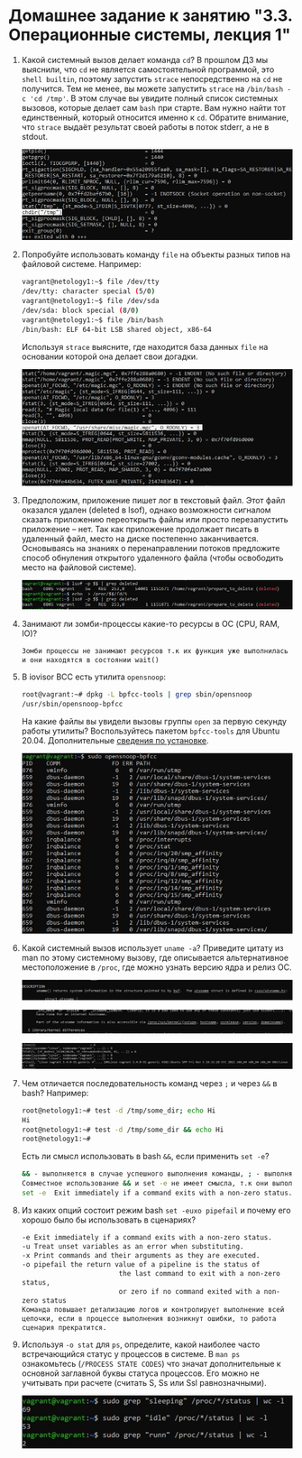 # Домашнее задание к занятию "3.3. Операционные системы, лекция 1"

1. Какой системный вызов делает команда `cd`? В прошлом ДЗ мы выяснили, что `cd` не является самостоятельной  программой, это `shell builtin`, поэтому запустить `strace` непосредственно на `cd` не получится. Тем не менее, вы можете запустить `strace` на `/bin/bash -c 'cd /tmp'`. В этом случае вы увидите полный список системных вызовов, которые делает сам `bash` при старте. Вам нужно найти тот единственный, который относится именно к `cd`. Обратите внимание, что `strace` выдаёт результат своей работы в поток stderr, а не в stdout.

   ![01](https://github.com/NotClove/netology.devops/blob/master/03-sysadmin-03-os/pics/01.jpg?raw=true)

2. Попробуйте использовать команду `file` на объекты разных типов на файловой системе. Например:
    ```bash
    vagrant@netology1:~$ file /dev/tty
    /dev/tty: character special (5/0)
    vagrant@netology1:~$ file /dev/sda
    /dev/sda: block special (8/0)
    vagrant@netology1:~$ file /bin/bash
    /bin/bash: ELF 64-bit LSB shared object, x86-64
    ```
    Используя `strace` выясните, где находится база данных `file` на основании которой она делает свои догадки.

   ![02](https://github.com/NotClove/netology.devops/blob/master/03-sysadmin-03-os/pics/02.jpg?raw=true)

3. Предположим, приложение пишет лог в текстовый файл. Этот файл оказался удален (deleted в lsof), однако возможности сигналом сказать приложению переоткрыть файлы или просто перезапустить приложение – нет. Так как приложение продолжает писать в удаленный файл, место на диске постепенно заканчивается. Основываясь на знаниях о перенаправлении потоков предложите способ обнуления открытого удаленного файла (чтобы освободить место на файловой системе).

   ![03](https://github.com/NotClove/netology.devops/blob/master/03-sysadmin-03-os/pics/03.jpg?raw=true)

4. Занимают ли зомби-процессы какие-то ресурсы в ОС (CPU, RAM, IO)?

   ```
   Зомби процессы не занимают ресурсов т.к их функция уже выполнилась и они находятся в состоянии wait()
   ```

5. В iovisor BCC есть утилита `opensnoop`:
    ```bash
    root@vagrant:~# dpkg -L bpfcc-tools | grep sbin/opensnoop
    /usr/sbin/opensnoop-bpfcc
    ```
    На какие файлы вы увидели вызовы группы `open` за первую секунду работы утилиты? Воспользуйтесь пакетом `bpfcc-tools` для Ubuntu 20.04. Дополнительные [сведения по установке](https://github.com/iovisor/bcc/blob/master/INSTALL.md).

   ![05](https://github.com/NotClove/netology.devops/blob/master/03-sysadmin-03-os/pics/05.jpg?raw=true)

6. Какой системный вызов использует `uname -a`? Приведите цитату из man по этому системному вызову, где описывается альтернативное местоположение в `/proc`, где можно узнать версию ядра и релиз ОС.

   ![06_1](https://github.com/NotClove/netology.devops/blob/master/03-sysadmin-03-os/pics/06_1.jpg?raw=true)

   ![06_2](https://github.com/NotClove/netology.devops/blob/master/03-sysadmin-03-os/pics/06_2.jpg?raw=true)

   ![06_3](https://github.com/NotClove/netology.devops/blob/master/03-sysadmin-03-os/pics/06_3.jpg?raw=true)

7. Чем отличается последовательность команд через `;` и через `&&` в bash? Например:
    ```bash
    root@netology1:~# test -d /tmp/some_dir; echo Hi
    Hi
    root@netology1:~# test -d /tmp/some_dir && echo Hi
    root@netology1:~#
    ```
    Есть ли смысл использовать в bash `&&`, если применить `set -e`?

   ```bash 
   && - выполняется в случае успешного выполнения команды, ; - выполняется всегда
   Совместное использование && и set -e не имеет смысла, т.к они выполняются при одинаковых условиях и в случае ошибки, обе прекратят дальнейшее выполнение команды
   set -e  Exit immediately if a command exits with a non-zero status. 
   ```

8. Из каких опций состоит режим bash `set -euxo pipefail` и почему его хорошо было бы использовать в сценариях?

   ```
   -e Exit immediately if a command exits with a non-zero status.
   -u Treat unset variables as an error when substituting.
   -x Print commands and their arguments as they are executed.
   -o pipefail the return value of a pipeline is the status of
                           the last command to exit with a non-zero status,
                           or zero if no command exited with a non-zero status
   Команда повышает детализацию логов и контролирует выполнение всей цепочки, если в процессе выполнения возникнут ошибки, то работа сценария прекратится.
   ```

9. Используя `-o stat` для `ps`, определите, какой наиболее часто встречающийся статус у процессов в системе. В `man ps` ознакомьтесь (`/PROCESS STATE CODES`) что значат дополнительные к основной заглавной буквы статуса процессов. Его можно не учитывать при расчете (считать S, Ss или Ssl равнозначными).
   
   ![09](https://github.com/NotClove/netology.devops/blob/master/03-sysadmin-03-os/pics/09.jpg?raw=true)